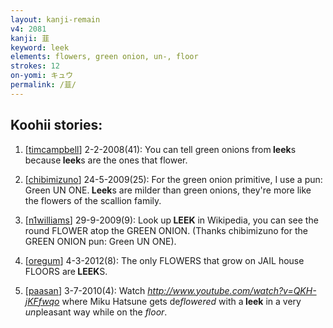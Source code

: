 ```yaml
---
layout: kanji-remain
v4: 2081
kanji: 韮
keyword: leek
elements: flowers, green onion, un-, floor
strokes: 12
on-yomi: キュウ
permalink: /韮/
---
```


## Koohii stories: 

1) [<a href="http://kanji.koohii.com/profile/timcampbell">timcampbell</a>] 2-2-2008(41): You can tell green onions from<strong> leek</strong>s because<strong> leek</strong>s are the ones that flower.

2) [<a href="http://kanji.koohii.com/profile/chibimizuno">chibimizuno</a>] 24-5-2009(25): For the green onion primitive, I use a pun: Green UN ONE.<strong> Leek</strong>s are milder than green onions, they&#039;re more like the flowers of the scallion family.

3) [<a href="http://kanji.koohii.com/profile/n1williams">n1williams</a>] 29-9-2009(9): Look up<strong> LEEK</strong> in Wikipedia, you can see the round FLOWER atop the GREEN ONION. (Thanks chibimizuno for the GREEN ONION pun: Green UN ONE).

4) [<a href="http://kanji.koohii.com/profile/oregum">oregum</a>] 4-3-2012(8): The only FLOWERS that grow on JAIL house FLOORS are<strong> LEEK</strong>S.

5) [<a href="http://kanji.koohii.com/profile/paasan">paasan</a>] 3-7-2010(4): Watch <em><a href="http://www.youtube.com/watch?v=QKH-jKFfwqo">http://www.youtube.com/watch?v=QKH-jKFfwqo</a></em> where Miku Hatsune gets de<em>flowered</em> with a<strong> leek</strong> in a very <em>un</em>pleasant way while on the <em>floor</em>.

